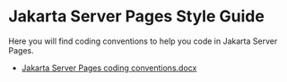 # Jakarta Server Pages Style Guide

Here you will find coding conventions to help you code in Jakarta Server Pages.

- [Jakarta Server Pages coding conventions.docx](./JakartaServerPages_Coding_Conventions.docx?raw=true)
